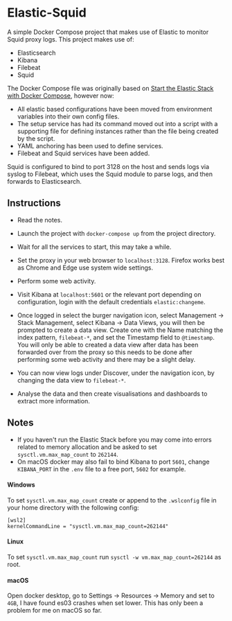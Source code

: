 # Elastic-Squid

A simple Docker Compose project that makes use of Elastic to monitor Squid proxy logs. This project makes use of:

- Elasticsearch
- Kibana
- Filebeat
- Squid
 
The Docker Compose file was originally based on [Start the Elastic Stack with Docker Compose](https://www.elastic.co/guide/en/elastic-stack-get-started/current/get-started-stack-docker.html#get-started-docker-tls), however now:

- All elastic based configurations have been moved from environment variables into their own config files.
- The setup service has had its command moved out into a script with a supporting file for defining instances rather than the file being created by the script.
- YAML anchoring has been used to define services.
- Filebeat and Squid services have been added.
 
Squid is configured to bind to port 3128 on the host and sends logs via syslog to Filebeat, which uses the Squid module to parse logs, and then forwards to Elasticsearch.

## Instructions

- Read the notes.
- Launch the project with `docker-compose up` from the project directory.
- Wait for all the services to start, this may take a while.
- Set the proxy in your web browser to `localhost:3128`. Firefox works best as Chrome and Edge use system wide settings.
- Perform some web activity.
- Visit Kibana at `localhost:5601` or the relevant port depending on configuration, login with the default credentials `elastic:changeme`.

- Once logged in select the burger navigation icon, select Management -> Stack Management, select Kibana -> Data Views, you will then be prompted to create a data view. Create one with the Name matching the index pattern, `filebeat-*`, and set the Timestamp field to `@timestamp`. You will only be able to created a data view after data has been forwarded over from the proxy so this needs to be done after performing some web activity and there may be a slight delay.
- You can now view logs under Discover, under the navigation icon, by changing the data view to `filebeat-*`.
- Analyse the data and then create visualisations and dashboards to extract more information.

## Notes

- If you haven't run the Elastic Stack before you may come into errors related to memory allocation and be asked to set `sysctl.vm.max_map_count` to `262144`.
- On macOS docker may also fail to bind Kibana to port `5601`, change `KIBANA_PORT` in the `.env` file to a free port, `5602` for example.

#### Windows 
To set `sysctl.vm.max_map_count` create or append to the `.wslconfig` file in your home directory with the following config:

```
[wsl2]
kernelCommandLine = "sysctl.vm.max_map_count=262144"
```

#### Linux 
To set `sysctl.vm.max_map_count`  run `sysctl -w vm.max_map_count=262144` as root.

#### macOS
Open docker desktop, go to Settings -> Resources -> Memory and set to `4GB`, I have found es03 crashes when set lower. This has only been a problem for me on macOS so far.
